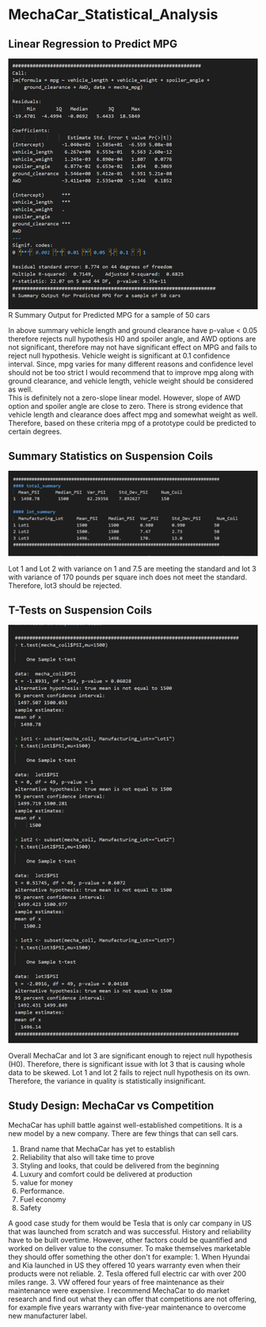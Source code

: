 # MechaCar_Statistical_Analysis

## Linear Regression to Predict MPG

![](https://github.com/h4mm4d/MechaCar_Statistical_Analysis/blob/main/fig3.PNG?raw=true)
R Summary Output for Predicted MPG for a sample of 50 cars 

In above summary vehicle length and ground clearance have p-value < 0.05 therefore rejects null hypothesis H0 and spoiler angle, and AWD options are not significant, therefore may not have significant effect on MPG and fails to reject null hypothesis. Vehicle weight is significant at 0.1 confidence interval. Since, mpg varies for many different reasons and confidence level should not be too strict I would recommend that to improve mpg along with ground clearance, and vehicle length, vehicle weight should be considered as well.  
This is definitely not a zero-slope linear model. However, slope of AWD option and spoiler angle are close to zero. 
There is strong evidence that vehicle length and clearance does affect mpg and somewhat weight as well. Therefore, based on these criteria mpg of a prototype could be predicted to certain degrees.   

## Summary Statistics on Suspension Coils

![](https://github.com/h4mm4d/MechaCar_Statistical_Analysis/blob/main/fig4.PNG?raw=true)

Lot 1 and Lot 2 with variance on 1 and 7.5 are meeting the standard and lot 3 with variance of 170 pounds per square inch does not meet the standard. Therefore, lot3 should be rejected. 

## T-Tests on Suspension Coils

![](https://github.com/h4mm4d/MechaCar_Statistical_Analysis/blob/main/fig5.PNG?raw=true)

Overall MechaCar and lot 3 are significant enough to reject null hypothesis (H0). Therefore, there is significant issue with lot 3 that is causing whole data to be skewed. Lot 1 and lot 2 fails to reject null hypothesis on its own. Therefore, the variance in quality is statistically insignificant. 

## Study Design: MechaCar vs Competition
MechaCar has uphill battle against well-established competitions. It is a new model by a new company. There are few things that can sell cars. 
1. Brand name that MechaCar has yet to establish 
2. Reliability that also will take time to prove
3. Styling and looks, that could be delivered from the beginning 
4. Luxury and comfort could be delivered at production 
5. value for money 
6. Performance. 
8. Fuel economy 
9. Safety 



A good case study for them would be Tesla that is only car company in US that was launched from scratch and was successful. History and reliability have to be built overtime. However, other factors could be quantified and worked on deliver value to the consumer. To make themselves marketable they should offer something the other don't for example:
        1. When Hyundai and Kia launched in US they offered 10 years warranty even when their products were not reliable. 
        2. Tesla offered full electric car with over 200 miles range. 
        3. VW offered four years of free maintenance as their maintenance were expensive. 
I recommend MechaCar to do market research and find out what they can offer that competitions are not offering, for example five years warranty with five-year maintenance to overcome new manufacturer label. 


